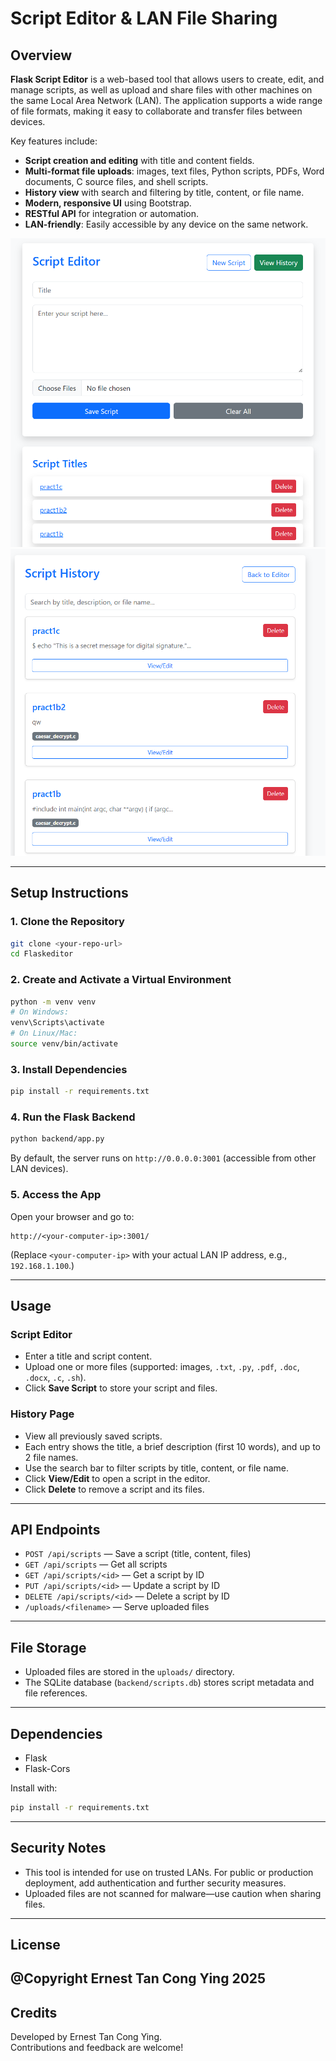 # Script Editor & LAN File Sharing

## Overview

**Flask Script Editor** is a web-based tool that allows users to create, edit, and manage scripts, as well as upload and share files with other machines on the same Local Area Network (LAN). The application supports a wide range of file formats, making it easy to collaborate and transfer files between devices.

Key features include:
- **Script creation and editing** with title and content fields.
- **Multi-format file uploads**: images, text files, Python scripts, PDFs, Word documents, C source files, and shell scripts.
- **History view** with search and filtering by title, content, or file name.
- **Modern, responsive UI** using Bootstrap.
- **RESTful API** for integration or automation.
- **LAN-friendly**: Easily accessible by any device on the same network.

![ScriptEditor_Page](images/ScriptEditor.png)
![History Page](images/History.png)

---

## Setup Instructions

### 1. Clone the Repository

```sh
git clone <your-repo-url>
cd Flaskeditor
```

### 2. Create and Activate a Virtual Environment

```sh
python -m venv venv
# On Windows:
venv\Scripts\activate
# On Linux/Mac:
source venv/bin/activate
```

### 3. Install Dependencies

```sh
pip install -r requirements.txt
```

### 4. Run the Flask Backend

```sh
python backend/app.py
```

By default, the server runs on `http://0.0.0.0:3001` (accessible from other LAN devices).

### 5. Access the App

Open your browser and go to:
```
http://<your-computer-ip>:3001/
```
(Replace `<your-computer-ip>` with your actual LAN IP address, e.g., `192.168.1.100`.)

---

## Usage

### Script Editor

- Enter a title and script content.
- Upload one or more files (supported: images, `.txt`, `.py`, `.pdf`, `.doc`, `.docx`, `.c`, `.sh`).
- Click **Save Script** to store your script and files.

### History Page

- View all previously saved scripts.
- Each entry shows the title, a brief description (first 10 words), and up to 2 file names.
- Use the search bar to filter scripts by title, content, or file name.
- Click **View/Edit** to open a script in the editor.
- Click **Delete** to remove a script and its files.

---

## API Endpoints

- `POST /api/scripts` — Save a script (title, content, files)
- `GET /api/scripts` — Get all scripts
- `GET /api/scripts/<id>` — Get a script by ID
- `PUT /api/scripts/<id>` — Update a script by ID
- `DELETE /api/scripts/<id>` — Delete a script by ID
- `/uploads/<filename>` — Serve uploaded files

---

## File Storage

- Uploaded files are stored in the `uploads/` directory.
- The SQLite database (`backend/scripts.db`) stores script metadata and file references.

---

## Dependencies

- Flask
- Flask-Cors

Install with:
```sh
pip install -r requirements.txt
```

---

## Security Notes

- This tool is intended for use on trusted LANs. For public or production deployment, add authentication and further security measures.
- Uploaded files are not scanned for malware—use caution when sharing files.

---

## License

@Copyright Ernest Tan Cong Ying 2025
---

## Credits

Developed by Ernest Tan Cong Ying.  
Contributions and feedback are welcome! 
